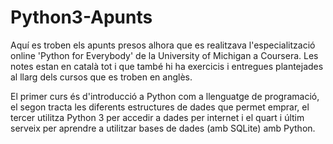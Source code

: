 # Python3-Apunts
Aquí es troben els apunts presos alhora que es realitzava l'especialització online 'Python for Everybody' de la University of Michigan a Coursera. Les notes estan en català tot i que també hi ha exercicis i entregues plantejades al llarg dels cursos que es troben en anglès.

El primer curs és d'introducció a Python com a llenguatge de programació, el segon tracta les diferents estructures de dades que permet emprar, el tercer utilitza Python 3 per accedir a dades per internet i el quart i últim serveix per aprendre a utilitzar bases de dades (amb SQLite) amb Python.

